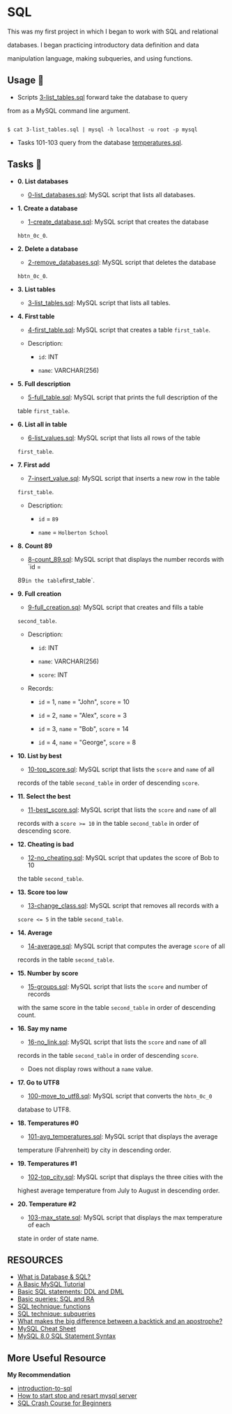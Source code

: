 # SQL

This was my first project in which I began to work with SQL and relational

databases. I began practicing introductory data definition and data

manipulation language, making subqueries, and using functions.



## Usage :dolphin:



* Scripts [3-list_tables.sql](./3-list_tables.sql) forward take the database to query

from as a MySQL command line argument.



```

$ cat 3-list_tables.sql | mysql -h localhost -u root -p mysql

```



* Tasks 101-103 query from the database [temperatures.sql](./temperatures.sql).



## Tasks :page_with_curl:



* **0. List databases**

  * [0-list_databases.sql](./0-list_databases.sql): MySQL script that lists all databases.



* **1. Create a database**

  * [1-create_database.sql](./1-create_database.sql): MySQL script that creates the database

  `hbtn_0c_0`.



* **2. Delete a database**

  * [2-remove_databases.sql](./2-remove_databases.sql): MySQL script that deletes the database

  `hbtn_0c_0`.



* **3. List tables**

  * [3-list_tables.sql](./3-list_tables.sql): MySQL script that lists all tables.



* **4. First table**

  * [4-first_table.sql](./4-first_table.sql): MySQL script that creates a table `first_table`.

  * Description:

    * `id`: INT

    * `name`: VARCHAR(256)



* **5. Full description**

  * [5-full_table.sql](./5-full_table.sql): MySQL script that prints the full description of the

  table `first_table`.



* **6. List all in table**

  * [6-list_values.sql](./6-list_values.sql): MySQL script that lists all rows of the table

  `first_table`.



* **7. First add**

  * [7-insert_value.sql](./7-insert_value.sql): MySQL script that inserts a new row in the table

  `first_table`.

  * Description:

    * `id` = `89`

    * `name` = `Holberton School`



* **8. Count 89**

  * [8-count_89.sql](./8-count_89.sql): MySQL script that displays the number records with `id =

  89` in the table `first_table`.



* **9. Full creation**

  * [9-full_creation.sql](./9-full_creation.sql): MySQL script that creates and fills a table

  `second_table`.

  * Description:

    * `id`: INT

    * `name`: VARCHAR(256)

    * `score`: INT

  * Records:

    * `id` = 1, `name` = "John", `score` = 10

    * `id` = 2, `name` = "Alex", `score` = 3

    * `id` = 3, `name` = "Bob", `score` = 14

    * `id` = 4, `name` = "George", `score` = 8



* **10. List by best**

  * [10-top_score.sql](./10-top_score.sql): MySQL script that lists the `score` and `name` of all

  records of the table `second_table` in order of descending `score`.



* **11. Select the best**

  * [11-best_score.sql](./11-best_score.sql): MySQL script that lists the `score` and `name` of all

  records with a `score >= 10` in the table `second_table` in order of descending score.



* **12. Cheating is bad**

  * [12-no_cheating.sql](./12-no_cheating.sql): MySQL script that updates the score of Bob to 10

  the table `second_table`.



* **13. Score too low**

  * [13-change_class.sql](./13-change_class.sql): MySQL script that removes all records with a

  `score <= 5` in the table `second_table`.



* **14. Average**

  * [14-average.sql](./14-average.sql): MySQL script that computes the average `score` of all

  records in the table `second_table`.



* **15. Number by score**

  * [15-groups.sql](./15-groups.sql): MySQL script that lists the `score` and number of records

  with the same score in the table `second_table` in order of descending count.



* **16. Say my name**

  * [16-no_link.sql](./16-no_link.sql): MySQL script that lists the `score` and `name` of all

  records in the table `second_table` in order of descending `score`.

  * Does not display rows without a `name` value.



* **17. Go to UTF8**

  * [100-move_to_utf8.sql](./100-move_to_utf8.sql): MySQL script that converts the `hbtn_0c_0`

  database to UTF8.



* **18. Temperatures #0**

  * [101-avg_temperatures.sql](./101-avg_temperatures.sql): MySQL script that displays the average

  temperature (Fahrenheit) by city in descending order.



* **19. Temperatures #1**

  * [102-top_city.sql](./102-top_city.sql): MySQL script that displays the three cities with the

  highest average temperature from July to August in descending order.



* **20. Temperature #2**

  * [103-max_state.sql](./103-max_state.sql): MySQL script that displays the max temperature of each

  state in order of state name.

## RESOURCES
- [What is Database & SQL?](https://www.youtube.com/watch?v=FR4QIeZaPeM)
- [A Basic MySQL Tutorial](https://www.digitalocean.com/community/tutorials/how-to-install-mysql-on-ubuntu-20-04)
- [Basic SQL statements: DDL and DML](https://web.csulb.edu/colleges/coe/cecs/dbdesign/dbdesign.php?page=sql/ddldml.php)
- [Basic queries: SQL and RA](https://web.csulb.edu/colleges/coe/cecs/dbdesign/dbdesign.php?page=sql/queries.php)
- [SQL technique: functions](https://web.csulb.edu/colleges/coe/cecs/dbdesign/dbdesign.php?page=sql/functions.php)
- [SQL technique: subqueries](https://web.csulb.edu/colleges/coe/cecs/dbdesign/dbdesign.php?page=sql/subqueries.php)
- [What makes the big difference between a backtick and an apostrophe?](https://stackoverflow.com/questions/29402361/what-makes-the-big-difference-between-a-backtick-and-an-apostrophe/29402458)
- [MySQL Cheat Sheet](https://intellipaat.com/mediaFiles/2019/02/SQL-Commands-Cheat-Sheet.pdf)
- [MySQL 8.0 SQL Statement Syntax](https://dev.mysql.com/doc/refman/8.0/en/sql-statements.html)

## More Useful Resource
**My Recommendation**
- [introduction-to-sql](https://github.com/jo-dev123/introduction-to-sql/tree/main/ebook/en/content)
- [How to start stop and resart mysql server](https://www.hivelocity.net/kb/how-to-start-stop-and-restart-mysql-server/)
- [SQL Crash Course for Beginners](https://www.youtube.com/watch?v=2kHV2_CXJ38)
